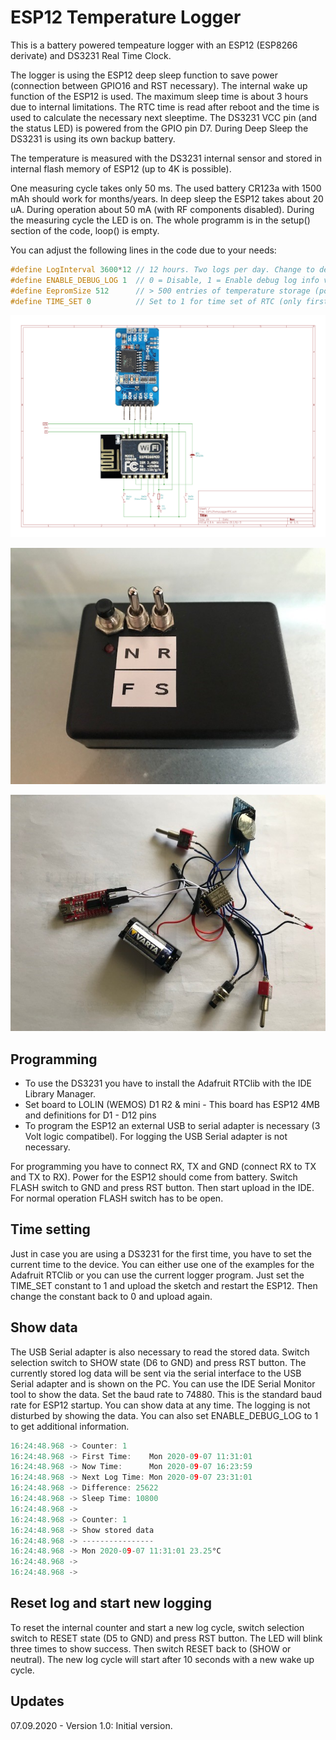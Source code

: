 # ESP12 Temperature Logger
This is a battery powered tempeature logger with an ESP12 (ESP8266 derivate) and DS3231 Real Time Clock.

The logger is using the ESP12 deep sleep function to save power (connection between GPIO16 and RST necessary).
The internal wake up function of the ESP12 is used. The maximum sleep time is about 3 hours due to internal limitations.
The RTC time is read after reboot and the time is used to calculate the necessary next sleeptime. The DS3231 VCC pin (and the status LED) is powered from the GPIO pin D7. During Deep Sleep the DS3231 is using its own backup battery.

The temperature is measured with the DS3231 internal sensor and stored in internal flash memory of ESP12 (up to 4K is possible).

One measuring cycle takes only 50 ms. The used battery CR123a with 1500 mAh should work for months/years.
In deep sleep the ESP12 takes about 20 uA. During operation about 50 mA (with RF components disabled).
During the measuring cycle the LED is on. The whole programm is in the setup() section of the code, loop() is empty.

You can adjust the following lines in the code due to your needs:

```cpp
#define LogInterval 3600*12 // 12 hours. Two logs per day. Change to desired value!!!
#define ENABLE_DEBUG_LOG 1  // 0 = Disable, 1 = Enable debug log info via Serial
#define EepromSize 512      // > 500 entries of temperature storage (possible EepromSize up to 4096 for ESP12E)
#define TIME_SET 0          // Set to 1 for time set of RTC (only first time and after DS3231 battery replacement)
```

![Schematic](https://github.com/AK-Homberger/ESP12-TemperatureLogger/blob/master/ESP12TempLoggerRTC.png)

![Box](https://github.com/AK-Homberger/ESP12-TemperatureLogger/blob/master/IMG_1369.jpg)

![Wiring](https://github.com/AK-Homberger/ESP12-TemperatureLogger/blob/master/IMG_1364.jpg)

## Programming
* To use the DS3231 you have to install the Adafruit RTClib with the IDE Library Manager.
* Set board to LOLIN (WEMOS) D1 R2 & mini - This board has ESP12 4MB and definitions for D1 - D12 pins
* To program the ESP12 an external USB to serial adapter is necessary (3 Volt logic compatibel). For logging the USB Serial adapter is not necessary.

For programming you have to connect RX, TX and GND (connect RX to TX and TX to RX). Power for the ESP12 should come from battery.
Switch FLASH switch to GND and press RST button. Then start upload in the IDE.
For normal operation FLASH switch has to be open.

## Time setting

Just in case you are using a DS3231 for the first time, you have to set the current time to the device. You can either use one of the examples for the Adafruit RTClib or you can use the current logger program. Just set the TIME_SET constant to 1 and upload the sketch and restart the ESP12. Then change the constant back to 0 and upload again.

## Show data
The USB Serial adapter is also necessary to read the stored data.
Switch selection switch to SHOW state (D6 to GND) and press RST button. The currently stored log data will be sent via the serial interface to the USB Serial adapter and is shown on the PC. You can use the IDE Serial Monitor tool to show the data. Set the baud rate to 74880. This is the standard baud rate for ESP12 startup. 
You can show data at any time. The logging is not disturbed by showing the data. You can also set ENABLE_DEBUG_LOG to 1 to get additional information.

```cpp
16:24:48.968 -> Counter: 1 
16:24:48.968 -> First Time:    Mon 2020-09-07 11:31:01 
16:24:48.968 -> Now Time:      Mon 2020-09-07 16:23:59 
16:24:48.968 -> Next Log Time: Mon 2020-09-07 23:31:01 
16:24:48.968 -> Difference: 25622 
16:24:48.968 -> Sleep Time: 10800 
16:24:48.968 -> 
16:24:48.968 -> Counter: 1 
16:24:48.968 -> Show stored data
16:24:48.968 -> ----------------
16:24:48.968 -> Mon 2020-09-07 11:31:01 23.25°C 
16:24:48.968 -> 
16:24:48.968 -> 
```
## Reset log and start new logging
To reset the internal counter and start a new log cycle, switch selection switch to RESET state (D5 to GND) and press RST button. The LED will blink three times to show success. Then switch RESET back to (SHOW or neutral).
The new log cycle will start after 10 seconds with a new wake up cycle.


## Updates

07.09.2020 - Version 1.0: Initial version.


